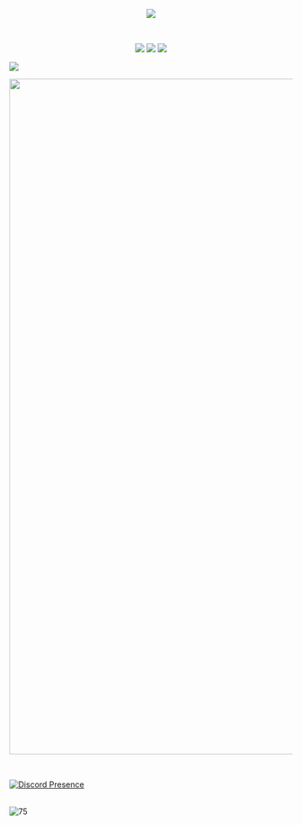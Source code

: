 <p align="center">
  <img src="https://count.getloli.com/get/@ArviSlayer?theme=rule34" />
</p>


<br/>
<p align="center">
 <a href="https://discord.com/users/379179073382907908" target"blank_"><img src="https://img.shields.io/badge/Discord%20-7289DA.svg?&style=for-the-badge&logo=discord&logoColor=white"></a>
  <a href="https://www.github.com/ArviSlayer" target"blank_"><img src="https://img.shields.io/badge/GitHub%20-191717.svg?&style=for-the-badge&logo=github&logoColor=white"></a>
 <a href="https://www.instagram.com/arvis_here" target"blank_"><img src="https://img.shields.io/badge/INSTAGRAM%20-DC3175.svg?&style=for-the-badge&logo=instagram&logoColor=white"></a>
  
  ![](https://github-profile-summary-cards.vercel.app/api/cards/profile-details?username=ArviSlayer&theme=monokai)
  
<div><img src="https://github-profile-trophy.vercel.app/?username=ArviSlayer&theme=dracula" width="1200"></div></p>


<br/>

[![Discord Presence](https://lanyard.cnrad.dev/api/379179073382907908)](https://discord.com/users/379179073382907908)

<br>
<img src="https://komarev.com/ghpvc/?username=Atakan75&label=Ziyaretçi%20Sayısı&color=0066ff" alt="75" />
</p>

